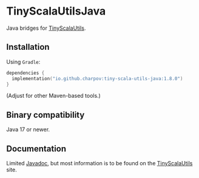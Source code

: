 # TinyScalaUtilsJava

Java bridges for [TinyScalaUtils](https://github.com/charpov/TinyScalaUtils).

## Installation

Using `Gradle`:

```kotlin
dependencies {
  implementation("io.github.charpov:tiny-scala-utils-java:1.8.0")
}
```

(Adjust for other Maven-based tools.)

## Binary compatibility

Java 17 or newer.

## Documentation

Limited [Javadoc](https://charpov.github.io/TinyScalaUtilsJava/tinyscalautils/java/package-summary.html), but most information is to be found on the [TinyScalaUtils](https://charpov.github.io/TinyScalaUtils/) site.